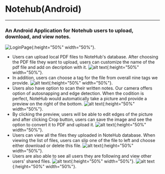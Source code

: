 # Notehub(Android)
------
### An Android Application for Notehub users to upload, download, and view notes.
![LoginPage](/Pictures/AndroidLogin.jpeg){:height="50%" width="50%"}.
* Users can upload local PDF files to NoteHub's database. After choosing the PDF file they want to upload, users can customize the name of the pdf file and add on decription with it. 
![alt text](/Pictures/Upload.png){:height="50%" width="50%"}.
* In addition, users can choose a tag for the file from overall nine tags we provide.
![alt text](/Pictures/ChooseTag.png){:height="50%" width="50%"}.
* Users also have option to scan their written notes. Our camera offers option of autosnapping and edge detection. When the codition is perfect, NoteHub would automatically take a picture and provide a preview on the right of the bottom. 
![alt text](/Pictures/Detection.png){:height="50%" width="50%"}.
* By clicking the preview, users will be able to edit edges of the picture and after clicking Crop button, users can save the image and see the option to convert it to PDF and upload it. 
![alt text](/Pictures/CropAndSave.png){:height="50%" width="50%"}.
* Users can view all the files they uploaded in NoteHub database. When viewing the list of files, users can slip one of the file to left and choose either download or delete this file.
![alt text](/Pictures/View.jpg){:height="50%" width="50%"}.
* Users are also able to see all users they are following and view other users' shared files.
![alt text](/Pictures/Following.jpg){:height="50%" width="50%"}.
![alt text](/Pictures/FollowingPDF.jpg){:height="50%" width="50%"}.
